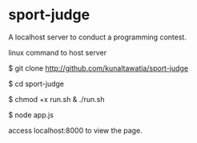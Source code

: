 # sport-judge
A localhost server to conduct a programming contest.

linux command to host server

$ git clone http://github.com/kunaltawatia/sport-judge

$ cd sport-judge

$ chmod +x run.sh & ./run.sh

$ node app.js

access localhost:8000 to view the page.
